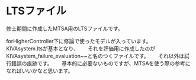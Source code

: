 # LTSファイル
修士期間に作成したMTSA用のLTSファイルです。  

forHigherController下に修論で使ったモデルが入っています。  
KIVAsystem.ltsが基本となり、　　
それを評価用に作成したのがKIVAsystem_failure_evaluation~~と名のつくファイルです。　　
それ以外は試行錯誤の痕跡です。　　
基本的に必要ないものですが、MTSAを使う際の参考になればいいかなと思います。

